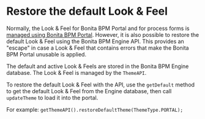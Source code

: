 # Restore the default Look & Feel

Normally, the Look & Feel for Bonita BPM Portal and for process forms is [managed using Bonita BPM Portal](managing-look-feel.md). However, it is also possible to restore the default Look & Feel using the Bonita BPM Engine API. 
This provides an "escape" in case a Look & Feel that contains errors that make the Bonita BPM Portal unusable is applied.

The default and active Look & Feels are stored in the Bonita BPM Engine database. The Look & Feel is managed by the `ThemeAPI`.

To restore the default Look & Feel with the API, use the `getDefault` method to get the default Look & Feel from the Engine database, 
then call `updateTheme` to load it into the portal.

For example:
`
getThemeAPI().restoreDefaultTheme(ThemeType.PORTAL);
`